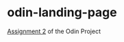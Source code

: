 # odin-landing-page
[Assignment 2](https://www.theodinproject.com/paths/foundations/courses/foundations/lessons/landing-page) of the Odin Project
